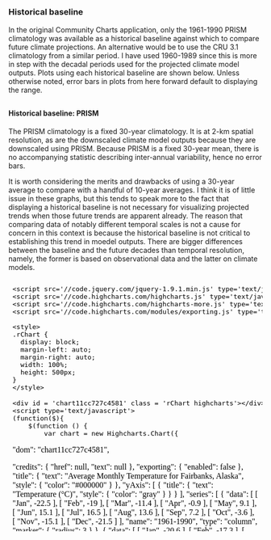 






##
##
### Historical baseline

In the original Community Charts application, only the 1961-1990 PRISM climatology was available as a historical baseline against which to compare future climate projections.
An alternative would be to use the CRU 3.1 climatology from a similar period. I have used 1960-1989 since this is more in step with the decadal periods used for the projected climate model outputs.
Plots using each historical baseline are shown below. Unless otherwise noted, error bars in plots from here forward default to displaying the range.

##
#### Historical baseline: PRISM

The PRISM climatology is a fixed 30-year climatology. It is at 2-km spatial resolution, as are the downscaled climate model outputs because they are downscaled using PRISM.
Because PRISM is a fixed 30-year mean, there is no accompanying statistic describing inter-annual variability, hence no error bars.

It is worth considering the merits and drawbacks of using a 30-year average to compare with a handful of 10-year averages.
I think it is of little issue in these graphs,
but this tends to speak more to the fact that displaying a historical baseline is not necessary for visualizing projected trends when those future trends are apparent already.
The reason that comparing data of notably different temporal scales is not a cause for concern in this context is because the historical baseline is not critical to establishing this trend in moedel outputs.
There are bigger differences between the baseline and the future decades than temporal resolution, namely, the former is based on observational data and the latter on climate models.

<iframe srcdoc=' &lt;!doctype HTML&gt;
&lt;meta charset = &#039;utf-8&#039;&gt;
&lt;html&gt;
  &lt;head&gt;
    
    &lt;script src=&#039;//code.jquery.com/jquery-1.9.1.min.js&#039; type=&#039;text/javascript&#039;&gt;&lt;/script&gt;
    &lt;script src=&#039;//code.highcharts.com/highcharts.js&#039; type=&#039;text/javascript&#039;&gt;&lt;/script&gt;
    &lt;script src=&#039;//code.highcharts.com/highcharts-more.js&#039; type=&#039;text/javascript&#039;&gt;&lt;/script&gt;
    &lt;script src=&#039;//code.highcharts.com/modules/exporting.js&#039; type=&#039;text/javascript&#039;&gt;&lt;/script&gt;
    
    &lt;style&gt;
    .rChart {
      display: block;
      margin-left: auto; 
      margin-right: auto;
      width: 100%;
      height: 500px;
    }  
    &lt;/style&gt;
    
  &lt;/head&gt;
  &lt;body &gt;
    
    &lt;div id = &#039;chart11cc727c4581&#039; class = &#039;rChart highcharts&#039;&gt;&lt;/div&gt;    
    &lt;script type=&#039;text/javascript&#039;&gt;
    (function($){
        $(function () {
            var chart = new Highcharts.Chart({
 &quot;dom&quot;: &quot;chart11cc727c4581&quot;,


&quot;credits&quot;: {
 &quot;href&quot;: null,
&quot;text&quot;: null 
},
&quot;exporting&quot;: {
 &quot;enabled&quot;: false 
},
&quot;title&quot;: {
 &quot;text&quot;: &quot;Average Monthly Temperature for Fairbanks, Alaska&quot;,
&quot;style&quot;: {
 &quot;color&quot;: &quot;#000000&quot; 
} 
},
&quot;yAxis&quot;: [
 {
 &quot;title&quot;: {
 &quot;text&quot;: &quot;Temperature (°C)&quot;,
&quot;style&quot;: {
 &quot;color&quot;: &quot;gray&quot; 
} 
} 
} 
],
&quot;series&quot;: [
 {
 &quot;data&quot;: [
 [
 &quot;Jan&quot;,
         -22.5 
],
[
 &quot;Feb&quot;,
           -19 
],
[
 &quot;Mar&quot;,
         -11.4 
],
[
 &quot;Apr&quot;,
          -0.9 
],
[
 &quot;May&quot;,
           9.1 
],
[
 &quot;Jun&quot;,
          15.1 
],
[
 &quot;Jul&quot;,
          16.5 
],
[
 &quot;Aug&quot;,
          13.6 
],
[
 &quot;Sep&quot;,
           7.2 
],
[
 &quot;Oct&quot;,
          -3.6 
],
[
 &quot;Nov&quot;,
         -15.1 
],
[
 &quot;Dec&quot;,
         -21.5 
] 
],
&quot;name&quot;: &quot;1961-1990&quot;,
&quot;type&quot;: &quot;column&quot;,
&quot;marker&quot;: {
 &quot;radius&quot;:              3 
} 
},
{
 &quot;data&quot;: [
 [
 &quot;Jan&quot;,
         -20.6 
],
[
 &quot;Feb&quot;,
         -17.3 
],
[
 &quot;Mar&quot;,
          -8.9 
],
[
 &quot;Apr&quot;,
           0.8 
],
[
 &quot;May&quot;,
          10.3 
],
[
 &quot;Jun&quot;,
          16.2 
],
[
 &quot;Jul&quot;,
          17.7 
],
[
 &quot;Aug&quot;,
          14.9 
],
[
 &quot;Sep&quot;,
           8.5 
],
[
 &quot;Oct&quot;,
          -1.5 
],
[
 &quot;Nov&quot;,
           -13 
],
[
 &quot;Dec&quot;,
         -20.5 
] 
],
&quot;name&quot;: &quot;2010-2019&quot;,
&quot;type&quot;: &quot;column&quot;,
&quot;marker&quot;: {
 &quot;radius&quot;:              3 
} 
},
{
 &quot;data&quot;: [
 [
 &quot;Jan&quot;,
         -18.8 
],
[
 &quot;Feb&quot;,
         -14.9 
],
[
 &quot;Mar&quot;,
          -7.5 
],
[
 &quot;Apr&quot;,
           1.3 
],
[
 &quot;May&quot;,
          10.5 
],
[
 &quot;Jun&quot;,
          17.6 
],
[
 &quot;Jul&quot;,
          18.4 
],
[
 &quot;Aug&quot;,
          15.4 
],
[
 &quot;Sep&quot;,
           9.3 
],
[
 &quot;Oct&quot;,
          -0.9 
],
[
 &quot;Nov&quot;,
         -11.5 
],
[
 &quot;Dec&quot;,
         -17.2 
] 
],
&quot;name&quot;: &quot;2040-2049&quot;,
&quot;type&quot;: &quot;column&quot;,
&quot;marker&quot;: {
 &quot;radius&quot;:              3 
} 
},
{
 &quot;data&quot;: [
 [
 &quot;Jan&quot;,
           -17 
],
[
 &quot;Feb&quot;,
         -13.2 
],
[
 &quot;Mar&quot;,
          -6.4 
],
[
 &quot;Apr&quot;,
           2.7 
],
[
 &quot;May&quot;,
          11.9 
],
[
 &quot;Jun&quot;,
          17.4 
],
[
 &quot;Jul&quot;,
          18.8 
],
[
 &quot;Aug&quot;,
          16.2 
],
[
 &quot;Sep&quot;,
          10.2 
],
[
 &quot;Oct&quot;,
          -0.3 
],
[
 &quot;Nov&quot;,
          -9.6 
],
[
 &quot;Dec&quot;,
         -16.4 
] 
],
&quot;name&quot;: &quot;2060-2069&quot;,
&quot;type&quot;: &quot;column&quot;,
&quot;marker&quot;: {
 &quot;radius&quot;:              3 
} 
},
{
 &quot;data&quot;: [
 [
 &quot;Jan&quot;,
         -15.5 
],
[
 &quot;Feb&quot;,
         -12.5 
],
[
 &quot;Mar&quot;,
            -5 
],
[
 &quot;Apr&quot;,
           3.8 
],
[
 &quot;May&quot;,
          13.2 
],
[
 &quot;Jun&quot;,
          18.8 
],
[
 &quot;Jul&quot;,
          19.4 
],
[
 &quot;Aug&quot;,
          16.9 
],
[
 &quot;Sep&quot;,
          10.8 
],
[
 &quot;Oct&quot;,
           0.6 
],
[
 &quot;Nov&quot;,
          -9.5 
],
[
 &quot;Dec&quot;,
           -15 
] 
],
&quot;name&quot;: &quot;2090-2099&quot;,
&quot;type&quot;: &quot;column&quot;,
&quot;marker&quot;: {
 &quot;radius&quot;:              3 
} 
} 
],
&quot;xAxis&quot;: [
 {
 &quot;categories&quot;: [ &quot;Jan&quot;, &quot;Feb&quot;, &quot;Mar&quot;, &quot;Apr&quot;, &quot;May&quot;, &quot;Jun&quot;, &quot;Jul&quot;, &quot;Aug&quot;, &quot;Sep&quot;, &quot;Oct&quot;, &quot;Nov&quot;, &quot;Dec&quot; ],
&quot;title&quot;: {
 &quot;text&quot;: &quot;Due to variability among climate models and among years in a natural climate system, these graphs are useful for examining trends over time, rather than for precisely&lt;br&gt;predicting monthly or yearly values. For more information on derivation, reliability, and variability among these projections, please visit www.snap.uaf.edu.&quot;,
&quot;style&quot;: {
 &quot;color&quot;: &quot;gray&quot;,
&quot;fontWeight&quot;: &quot;normal&quot;,
&quot;fontSize&quot;: &quot;8px&quot; 
} 
} 
} 
],
&quot;subtitle&quot;: {
 &quot;text&quot;: &quot;Historical PRISM and 5-Model Projected Average, Mid-Range Emissions (RCP 6.0)&quot;,
&quot;style&quot;: {
 &quot;color&quot;: &quot;gray&quot; 
} 
},
&quot;colors&quot;: [ &quot;#666666&quot;, &quot;#FFD700&quot;, &quot;#FFA500&quot;, &quot;#FF4500&quot;, &quot;#8B0000&quot; ],
&quot;legend&quot;: {
 &quot;verticalAlign&quot;: &quot;top&quot;,
&quot;y&quot;:             50,
&quot;borderWidth&quot;:              1,
&quot;borderColor&quot;: &quot;gray&quot;,
&quot;borderRadius&quot;:              5,
&quot;itemMarginBottom&quot;:             -5,
&quot;itemMarginBottom&quot;:             -5,
&quot;itemStyle&quot;: {
 &quot;color&quot;: &quot;gray&quot; 
} 
},
&quot;plotOptions&quot;: {
 &quot;column&quot;: {
 &quot;threshold&quot;:              0,
&quot;groupPadding&quot;:            0.1,
&quot;pointPadding&quot;:           0.05 
} 
},
&quot;id&quot;: &quot;chart11cc727c4581&quot;,
&quot;chart&quot;: {
 &quot;renderTo&quot;: &quot;chart11cc727c4581&quot; 
} 
});
        });
    })(jQuery);
&lt;/script&gt;
    
    &lt;script&gt;&lt;/script&gt;    
  &lt;/body&gt;
&lt;/html&gt; ' scrolling='no' frameBorder='0' seamless class='rChart  highcharts  ' id='iframe-chart11cc727c4581'> </iframe>
 <style>iframe.rChart{ width: 100%; height: 500px;}</style>

##
#### Historical baseline: CRU 3.1

Using the CRU 3.1 downscaled climate data (also downscaled to 2-km PRISM), the values are, expectedly, little different from those shown above.
However, now error bars are available.
The historical values are not known with precision, even using CRU, which is based on weather station observations, or PRISM for that matter, which is based on CRU.
(Let's ignore the confusion regarding CRU being downscaled to PRISM which is based on CRU... it is not relevant here).

It is sensible to expect the error bars to be smaller for the historical data, but keep in mind that the error bars have different meanings.
First and foremost, CRU is not a climate model, nor is it a collection of five climate models like those represented in the plot.
There is no notion of variability across multiple runs or versions of CRU data here.
Variation is limited to that across years whereas for the climate model outputs it is across years and models.
On the other hand, variability is increased because the inter-annual variability across 30 years of data is more than that among 10 years of data.
This last point is by no means necessarily true, but happens to be the case here.

As the plot shows, this leads to error bars for CRU to be comparable to those shown for the decadal model outputs.
This also hints at why data of different temporal scales should not be directly compared without careful consideration of which properties of the data are comparable and which are not.
In any case, this permits error bars for the historical baseline.
It also assists in graphing the Community Charts slightly differently, as will be shown later, in a way that may be more interpretable and useful.

<iframe srcdoc=' &lt;!doctype HTML&gt;
&lt;meta charset = &#039;utf-8&#039;&gt;
&lt;html&gt;
  &lt;head&gt;
    
    &lt;script src=&#039;//code.jquery.com/jquery-1.9.1.min.js&#039; type=&#039;text/javascript&#039;&gt;&lt;/script&gt;
    &lt;script src=&#039;//code.highcharts.com/highcharts.js&#039; type=&#039;text/javascript&#039;&gt;&lt;/script&gt;
    &lt;script src=&#039;//code.highcharts.com/highcharts-more.js&#039; type=&#039;text/javascript&#039;&gt;&lt;/script&gt;
    &lt;script src=&#039;//code.highcharts.com/modules/exporting.js&#039; type=&#039;text/javascript&#039;&gt;&lt;/script&gt;
    
    &lt;style&gt;
    .rChart {
      display: block;
      margin-left: auto; 
      margin-right: auto;
      width: 100%;
      height: 500px;
    }  
    &lt;/style&gt;
    
  &lt;/head&gt;
  &lt;body &gt;
    
    &lt;div id = &#039;chart11cc1ae72358&#039; class = &#039;rChart highcharts&#039;&gt;&lt;/div&gt;    
    &lt;script type=&#039;text/javascript&#039;&gt;
    (function($){
        $(function () {
            var chart = new Highcharts.Chart({
 &quot;dom&quot;: &quot;chart11cc1ae72358&quot;,


&quot;credits&quot;: {
 &quot;href&quot;: null,
&quot;text&quot;: null 
},
&quot;exporting&quot;: {
 &quot;enabled&quot;: false 
},
&quot;title&quot;: {
 &quot;text&quot;: &quot;Average Monthly Temperature for Fairbanks, Alaska&quot;,
&quot;style&quot;: {
 &quot;color&quot;: &quot;#000000&quot; 
} 
},
&quot;yAxis&quot;: [
 {
 &quot;title&quot;: {
 &quot;text&quot;: &quot;Temperature (°C)&quot;,
&quot;style&quot;: {
 &quot;color&quot;: &quot;gray&quot; 
} 
} 
} 
],
&quot;series&quot;: [
 {
 &quot;data&quot;: [
 [
 &quot;Jan&quot;,
         -22.3 
],
[
 &quot;Feb&quot;,
           -20 
],
[
 &quot;Mar&quot;,
         -11.3 
],
[
 &quot;Apr&quot;,
          -0.6 
],
[
 &quot;May&quot;,
           9.5 
],
[
 &quot;Jun&quot;,
          15.7 
],
[
 &quot;Jul&quot;,
          17.2 
],
[
 &quot;Aug&quot;,
          14.2 
],
[
 &quot;Sep&quot;,
           7.9 
],
[
 &quot;Oct&quot;,
            -4 
],
[
 &quot;Nov&quot;,
         -15.5 
],
[
 &quot;Dec&quot;,
         -21.5 
] 
],
&quot;name&quot;: &quot;1960-1989&quot;,
&quot;type&quot;: &quot;column&quot;,
&quot;marker&quot;: {
 &quot;radius&quot;:              3 
},
&quot;id&quot;: &quot;series1&quot; 
},
{
 &quot;data&quot;: [
 [
 &quot;Jan&quot;,
         -20.6 
],
[
 &quot;Feb&quot;,
         -17.3 
],
[
 &quot;Mar&quot;,
          -8.9 
],
[
 &quot;Apr&quot;,
           0.8 
],
[
 &quot;May&quot;,
          10.3 
],
[
 &quot;Jun&quot;,
          16.2 
],
[
 &quot;Jul&quot;,
          17.7 
],
[
 &quot;Aug&quot;,
          14.9 
],
[
 &quot;Sep&quot;,
           8.5 
],
[
 &quot;Oct&quot;,
          -1.5 
],
[
 &quot;Nov&quot;,
           -13 
],
[
 &quot;Dec&quot;,
         -20.5 
] 
],
&quot;name&quot;: &quot;2010-2019&quot;,
&quot;type&quot;: &quot;column&quot;,
&quot;marker&quot;: {
 &quot;radius&quot;:              3 
},
&quot;id&quot;: &quot;series2&quot; 
},
{
 &quot;data&quot;: [
 [
 &quot;Jan&quot;,
         -18.8 
],
[
 &quot;Feb&quot;,
         -14.9 
],
[
 &quot;Mar&quot;,
          -7.5 
],
[
 &quot;Apr&quot;,
           1.3 
],
[
 &quot;May&quot;,
          10.5 
],
[
 &quot;Jun&quot;,
          17.6 
],
[
 &quot;Jul&quot;,
          18.4 
],
[
 &quot;Aug&quot;,
          15.4 
],
[
 &quot;Sep&quot;,
           9.3 
],
[
 &quot;Oct&quot;,
          -0.9 
],
[
 &quot;Nov&quot;,
         -11.5 
],
[
 &quot;Dec&quot;,
         -17.2 
] 
],
&quot;name&quot;: &quot;2040-2049&quot;,
&quot;type&quot;: &quot;column&quot;,
&quot;marker&quot;: {
 &quot;radius&quot;:              3 
},
&quot;id&quot;: &quot;series3&quot; 
},
{
 &quot;data&quot;: [
 [
 &quot;Jan&quot;,
           -17 
],
[
 &quot;Feb&quot;,
         -13.2 
],
[
 &quot;Mar&quot;,
          -6.4 
],
[
 &quot;Apr&quot;,
           2.7 
],
[
 &quot;May&quot;,
          11.9 
],
[
 &quot;Jun&quot;,
          17.4 
],
[
 &quot;Jul&quot;,
          18.8 
],
[
 &quot;Aug&quot;,
          16.2 
],
[
 &quot;Sep&quot;,
          10.2 
],
[
 &quot;Oct&quot;,
          -0.3 
],
[
 &quot;Nov&quot;,
          -9.6 
],
[
 &quot;Dec&quot;,
         -16.4 
] 
],
&quot;name&quot;: &quot;2060-2069&quot;,
&quot;type&quot;: &quot;column&quot;,
&quot;marker&quot;: {
 &quot;radius&quot;:              3 
},
&quot;id&quot;: &quot;series4&quot; 
},
{
 &quot;data&quot;: [
 [
 &quot;Jan&quot;,
         -15.5 
],
[
 &quot;Feb&quot;,
         -12.5 
],
[
 &quot;Mar&quot;,
            -5 
],
[
 &quot;Apr&quot;,
           3.8 
],
[
 &quot;May&quot;,
          13.2 
],
[
 &quot;Jun&quot;,
          18.8 
],
[
 &quot;Jul&quot;,
          19.4 
],
[
 &quot;Aug&quot;,
          16.9 
],
[
 &quot;Sep&quot;,
          10.8 
],
[
 &quot;Oct&quot;,
           0.6 
],
[
 &quot;Nov&quot;,
          -9.5 
],
[
 &quot;Dec&quot;,
           -15 
] 
],
&quot;name&quot;: &quot;2090-2099&quot;,
&quot;type&quot;: &quot;column&quot;,
&quot;marker&quot;: {
 &quot;radius&quot;:              3 
},
&quot;id&quot;: &quot;series5&quot; 
},
{
 &quot;data&quot;: [
 [
          -34.3,
          -6.9 
],
[
          -32.4,
          -9.8 
],
[
          -18.6,
          -2.2 
],
[
           -5.9,
           3.2 
],
[
            4.1,
          12.1 
],
[
           12.4,
          18.6 
],
[
             14,
          20.3 
],
[
           10.4,
          17.5 
],
[
              5,
          11.3 
],
[
          -10.1,
             1 
],
[
          -22.8,
          -5.9 
],
[
          -32.7,
         -13.7 
] 
],
&quot;name&quot;: &quot;1960-1989&quot;,
&quot;type&quot;: &quot;errorbar&quot;,
&quot;linkedTo&quot;: &quot;series1&quot; 
},
{
 &quot;data&quot;: [
 [
          -31.6,
         -10.6 
],
[
          -25.4,
          -9.2 
],
[
          -15.8,
          -1.2 
],
[
           -5.2,
           5.8 
],
[
            5.3,
          14.5 
],
[
           12.4,
            20 
],
[
           13.9,
          23.2 
],
[
           11.3,
          19.2 
],
[
              4,
          11.4 
],
[
           -7.5,
           4.3 
],
[
          -18.6,
          -4.3 
],
[
          -29.7,
         -13.2 
] 
],
&quot;name&quot;: &quot;2010-2019&quot;,
&quot;type&quot;: &quot;errorbar&quot;,
&quot;linkedTo&quot;: &quot;series2&quot; 
},
{
 &quot;data&quot;: [
 [
          -28.7,
         -10.5 
],
[
          -24.8,
          -6.1 
],
[
          -15.3,
          -1.5 
],
[
           -3.3,
           6.7 
],
[
            5.6,
          15.6 
],
[
           13.9,
          22.7 
],
[
           15.2,
          22.3 
],
[
             12,
          18.3 
],
[
            5.5,
          13.8 
],
[
           -7.1,
           4.4 
],
[
          -18.7,
          -3.1 
],
[
          -25.4,
          -9.7 
] 
],
&quot;name&quot;: &quot;2040-2049&quot;,
&quot;type&quot;: &quot;errorbar&quot;,
&quot;linkedTo&quot;: &quot;series3&quot; 
},
{
 &quot;data&quot;: [
 [
          -25.8,
          -7.6 
],
[
          -20.9,
          -6.7 
],
[
            -15,
           1.4 
],
[
           -3.2,
           9.4 
],
[
            7.7,
          15.8 
],
[
           13.1,
          21.2 
],
[
             15,
          22.8 
],
[
           12.8,
            21 
],
[
            6.5,
          14.3 
],
[
           -4.6,
           4.2 
],
[
          -16.8,
            -3 
],
[
          -26.5,
          -7.8 
] 
],
&quot;name&quot;: &quot;2060-2069&quot;,
&quot;type&quot;: &quot;errorbar&quot;,
&quot;linkedTo&quot;: &quot;series4&quot; 
},
{
 &quot;data&quot;: [
 [
          -24.3,
          -4.6 
],
[
          -22.4,
          -1.8 
],
[
          -14.2,
             3 
],
[
           -3.5,
           9.6 
],
[
            7.9,
            19 
],
[
           13.9,
            25 
],
[
           15.6,
          23.5 
],
[
           13.2,
          20.3 
],
[
            6.8,
          15.4 
],
[
           -5.5,
           6.1 
],
[
          -16.8,
          -2.7 
],
[
          -27.4,
          -7.4 
] 
],
&quot;name&quot;: &quot;2090-2099&quot;,
&quot;type&quot;: &quot;errorbar&quot;,
&quot;linkedTo&quot;: &quot;series5&quot; 
} 
],
&quot;xAxis&quot;: [
 {
 &quot;categories&quot;: [ &quot;Jan&quot;, &quot;Feb&quot;, &quot;Mar&quot;, &quot;Apr&quot;, &quot;May&quot;, &quot;Jun&quot;, &quot;Jul&quot;, &quot;Aug&quot;, &quot;Sep&quot;, &quot;Oct&quot;, &quot;Nov&quot;, &quot;Dec&quot; ],
&quot;title&quot;: {
 &quot;text&quot;: &quot;Due to variability among climate models and among years in a natural climate system, these graphs are useful for examining trends over time, rather than for precisely&lt;br&gt;predicting monthly or yearly values. For more information on derivation, reliability, and variability among these projections, please visit www.snap.uaf.edu.&quot;,
&quot;style&quot;: {
 &quot;color&quot;: &quot;gray&quot;,
&quot;fontWeight&quot;: &quot;normal&quot;,
&quot;fontSize&quot;: &quot;8px&quot; 
} 
} 
} 
],
&quot;subtitle&quot;: {
 &quot;text&quot;: &quot;Historical CRU 3.1 and 5-Model Projected Average, Mid-Range Emissions (RCP 6.0)&quot;,
&quot;style&quot;: {
 &quot;color&quot;: &quot;gray&quot; 
} 
},
&quot;colors&quot;: [ &quot;#666666&quot;, &quot;#FFD700&quot;, &quot;#FFA500&quot;, &quot;#FF4500&quot;, &quot;#8B0000&quot; ],
&quot;legend&quot;: {
 &quot;verticalAlign&quot;: &quot;top&quot;,
&quot;y&quot;:             50,
&quot;borderWidth&quot;:              1,
&quot;borderColor&quot;: &quot;gray&quot;,
&quot;borderRadius&quot;:              5,
&quot;itemMarginBottom&quot;:             -5,
&quot;itemMarginBottom&quot;:             -5,
&quot;itemStyle&quot;: {
 &quot;color&quot;: &quot;gray&quot; 
} 
},
&quot;plotOptions&quot;: {
 &quot;column&quot;: {
 &quot;threshold&quot;:              0,
&quot;groupPadding&quot;:            0.1,
&quot;pointPadding&quot;:           0.05 
} 
},
&quot;id&quot;: &quot;chart11cc1ae72358&quot;,
&quot;chart&quot;: {
 &quot;renderTo&quot;: &quot;chart11cc1ae72358&quot; 
} 
});
        });
    })(jQuery);
&lt;/script&gt;
    
    &lt;script&gt;&lt;/script&gt;    
  &lt;/body&gt;
&lt;/html&gt; ' scrolling='no' frameBorder='0' seamless class='rChart  highcharts  ' id='iframe-chart11cc1ae72358'> </iframe>
 <style>iframe.rChart{ width: 100%; height: 500px;}</style>

<style>iframe.rChart{ width: 100%; height: 500px;}</style>
